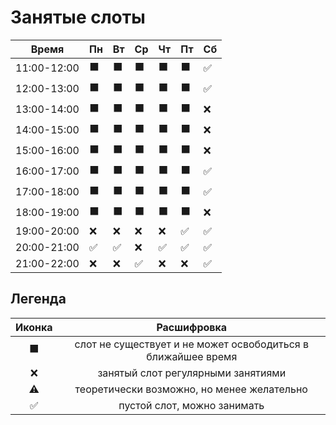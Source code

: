 # Занятые слоты

| Время       | Пн | Вт  | Ср | Чт  | Пт | Сб  |
|-------------|----|-----|----|-----|----|-----|
| 11:00-12:00 | ⬛ | ⬛ | ⬛ | ⬛ | ⬛ | ✅ |
| 12:00-13:00 | ⬛ | ⬛ | ⬛ | ⬛ | ⬛ | ✅ |
| 13:00-14:00 | ⬛ | ⬛ | ⬛ | ⬛ | ⬛ | ❌ |
| 14:00-15:00 | ⬛ | ⬛ | ⬛ | ⬛ | ⬛ | ❌ |
| 15:00-16:00 | ⬛ | ⬛ | ⬛ | ⬛ | ⬛ | ❌ |
| 16:00-17:00 | ⬛ | ⬛ | ⬛ | ⬛ | ⬛ | ✅ |
| 17:00-18:00 | ⬛ | ⬛ | ⬛ | ⬛ | ⬛ | ✅ |
| 18:00-19:00 | ⬛ | ⬛ | ⬛ | ⬛ | ⬛ | ❌ |
| 19:00-20:00 | ❌ | ❌ | ❌ | ❌ | ✅ | ✅ |
| 20:00-21:00 | ✅ | ✅ | ❌ | ✅ | ✅ | ✅ |
| 21:00-22:00 | ❌ | ❌ | ✅ | ❌ | ❌ | ✅ |

## Легенда

| Иконка | Расшифровка |
|:-:|:-:|
| ⬛ | слот не существует и не может освободиться в ближайшее время |
| ❌ | занятый слот регулярными занятиями |
| ⚠️ | теоретически возможно, но менее желательно | 
| ✅ | пустой слот, можно занимать | 